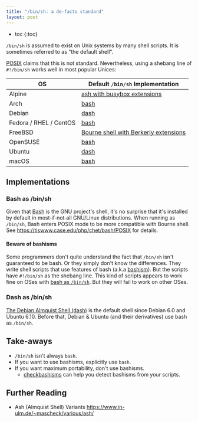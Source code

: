 ```yaml
---
title: "/bin/sh: a de-facto standard"
layout: post
---
```


* toc
{:toc}

`/bin/sh` is assumed to exist on Unix systems by many shell scripts.
It is sometimes referred to as "the default shell".

[POSIX] claims that this is not standard. Nevertheless, using
a shebang line of `#!/bin/sh` works well in most popular Unices:

[posix]: https://pubs.opengroup.org/onlinepubs/009695399/utilities/sh.html#tag_04_128_16

| OS | Default `/bin/sh` Implementation |
| --- | --- |
| Alpine | [ash with busybox extensions][busybox-sh] |
| Arch | [bash] |
| Debian | [dash] |
| Fedora / RHEL / CentOS | [bash] |
| FreeBSD | [Bourne shell with Berkerly extensions][freebsd-sh] |
| OpenSUSE | [bash] |
| Ubuntu | [dash] |
| macOS | [bash] |

[dash]: #dash-as-binsh
[bash]: #bash-as-binsh
[busybox-sh]: https://git.busybox.net/busybox/tree/shell
[freebsd-sh]: https://www.freebsd.org/cgi/man.cgi?query=sh&sektion=1&manpath=freebsd-release-ports

## Implementations

### Bash as /bin/sh

Given that [Bash][bash-website] is the GNU project's shell, it's no
surprise that it's installed by default in most‑if‑not‑all GNU/Linux
distributions. When running as `/bin/sh`, Bash enters POSIX mode to
be more compatible with Bourne shell. See
<https://tiswww.case.edu/php/chet/bash/POSIX> for details.

[bash-website]: https://www.gnu.org/software/bash/

#### Beware of bashisms

Some programmers don't quite understand the fact that `/bin/sh`
isn't guaranteed to be bash. Or they simply don't know the
differences. They write shell scripts that use features of bash
(a.k.a [bashism]). But the scripts have `#!/bin/sh` as the shebang
line. This kind of scripts appears to work fine on OSes with [bash
as `/bin/sh`][bash]. But they will fail to work on other OSes.

[bashism]: https://mywiki.wooledge.org/Bashism

### Dash as /bin/sh

[The Debian Almquist Shell (dash)][dash-website] is the default
shell since Debian 6.0 and Ubuntu 6.10. Before that, Debian & Ubuntu
(and their derivatives) use bash as `/bin/sh`.

[dash-website]: http://gondor.apana.org.au/~herbert/dash/

## Take-aways

* `/bin/sh` isn't always `bash`.
* If you want to use bashisms, explicitly use `bash`.
* If you want maximum portability, don't use bashisms.
  - [checkbashisms] can help you detect bashisms from your scripts.

[checkbashisms]: https://linux.die.net/man/1/checkbashisms

## Further Reading

* Ash (Almquist Shell) Variants <https://www.in-ulm.de/~mascheck/various/ash/>
